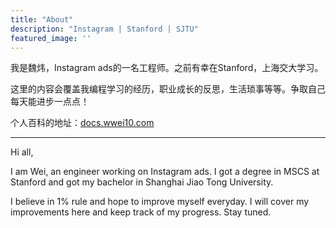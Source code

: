 ```yaml
---
title: "About"
description: "Instagram | Stanford | SJTU"
featured_image: ''
---
```


我是魏炜，Instagram ads的一名工程师。之前有幸在Stanford，上海交大学习。

这里的内容会覆盖我编程学习的经历，职业成长的反思，生活琐事等等。争取自己每天能进步一点点！

个人百科的地址：[docs.wwei10.com](https://docs.wwei10.com)


---

Hi all,

I am Wei, an engineer working on Instagram ads. I got a degree in MSCS at Stanford and got my bachelor in Shanghai Jiao Tong University.

I believe in 1% rule and hope to improve myself everyday. I will cover my improvements here and keep track of my progress. Stay tuned.
